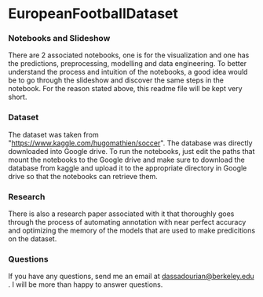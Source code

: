 # EuropeanFootballDataset
### Notebooks and Slideshow
There are 2 associated notebooks, one is for the visualization and one has the predictions, preprocessing, modelling and data engineering. 
To better understand the process and intuition of the notebooks, a good idea would be to go through the slideshow and discover the same steps in the notebook.
For the reason stated above, this readme file will be kept very short.

### Dataset
The dataset was taken from "https://www.kaggle.com/hugomathien/soccer". The database was directly downloaded into Google drive. To run the notebooks,
just edit the paths that mount the notebooks to the Google drive and make sure to download the database from kaggle and upload it to the appropriate directory in Google drive
so that the notebooks can retrieve them.

### Research
There is also a research paper associated with it that thoroughly goes through the process of automating annotation with near perfect accuracy and optimizing the memory of the
models that are used to make predicitions on the dataset.

### Questions
If you have any questions, send me an email at dassadourian@berkeley.edu . I will be more than happy to answer questions.

